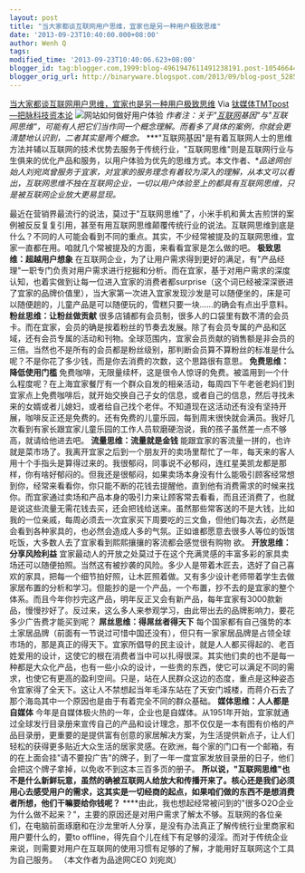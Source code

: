 ```yaml
---
layout: post
title: "当大家都谈互联网用户思维，宜家也是另一种用户极致思维"
date: '2013-09-23T10:40:00.000+08:00'
author: Wenh Q
tags:
modified_time: '2013-09-23T10:40:06.623+08:00'
blogger_id: tag:blogger.com,1999:blog-4961947611491238191.post-1054664497900614982
blogger_orig_url: http://binaryware.blogspot.com/2013/09/blog-post_5285.html
---
```

[当大家都谈互联网用户思维，宜家也是另一种用户极致思维](http://www.tmtpost.com/65668.html)
Via [钛媒体TMTpost—把脉科技资本论](http://www.tmtpost.com/)
![网站如何做好用户体验](http://www.tmtpost.com/wp-content/uploads/2013/08/137696723190.jpg "网站如何做好用户体验")
*作者注：关于"[互联网](http://www.tmtpost.com/tag/%E4%BA%92%E8%81%94%E7%BD%91 "查看 互联网 中的全部文章")基因"与"互联网思维"，可能有人把它们当作同一个概念理解。而看多了具体的案例，你就会更清楚地认识到，二者其实是两个概念。*
***"互联网基因"是有着互联网人士的思维方法并辅以互联网的技术优势去服务于传统行业，"互联网思维"则是互联网行业与生俱来的优化产品和服务，以用户体验为优先的思维方式。本文作者、**品途网创始人刘宛岚曾服务于宜家，对宜家的服务理念有着较为深入的理解，从本文可以看出，互联网思维不独在互联网企业，一切以用户体验至上的都具有互联网思维，只是被互联网企业放大更易显现。*

最近在营销界最流行的说法，莫过于"互联网思维"了，小米手机和黄太吉煎饼的案例被反反复复引用，甚至有用互联网思维颠覆传统行业的说法。互联网思维到底是什么？不同的人可能会看到不同的重点。其实，不少经常被提及的互联网思维，宜家一直都在用。咱就几个常被提及的方面，来看看宜家是怎么做的吧。
**极致思维：超越用户想象**
在互联网企业，为了让用户需求得到更好的满足，有"产品经理"一职专门负责对用户需求进行挖掘和分析。而在宜家，基于对用户需求的深度认知，也着实做到让每一位进入宜家的消费者都surprise（这个词已经被深深嵌进了宜家的品牌价值里），当大家第一次进入宜家发现沙发是可以随便坐的，床是可以随便趟的，儿童产品是可以随便玩的，雪糕只要一块……的确会有点出乎意料。
**粉丝思维：让粉丝做贡献**
很多店铺都有会员制，很多人的口袋里有数不清的会员卡。而在宜家，会员的确是按着粉丝的节奏去发展。除了有会员专属的产品和区域，还有会员专属的活动和刊物。全球范围内，宜家会员贡献的销售额是非会员的三倍。当然也不是所有的会员都是粉丝级别，那判断会员算不算粉丝的标准是什么呢？不是你花了多少钱，而是你去消费的次数，这个思路很有意思。
**免费思维：降低使用门槛**
免费咖啡，无限量续杯，这是很令人惊讶的免费。被滥用到一个什么程度呢？在上海宜家餐厅有一个群众自发的相亲活动，每周四下午老爸老妈们到宜家点上免费咖啡后，就开始交换自己子女的信息，或者自己的信息，然后寻找未来的女婿或者儿媳妇，或者给自己找个老伴。不知道现在这活动还有没有坚持开展，咖啡反正还是免费的。还有免费的儿童乐园，每到周末很快就会满员。我好几次看到有家长跟宜家儿童乐园的工作人员软磨硬泡说，我的孩子虽然差一点不够高，就请给他进去吧。
**流量思维：流量就是金钱**
能跟宜家的客流量一拼的，也许就是菜市场了。我离开宜家之后到一个朋友开的卖场里帮忙了一年，每天来的客人用十个手指头是算得过来的。我很郁闷，同事说不必郁闷，连红星美凯龙都是那样，你有啥好郁闷的。但我还是很郁闷，如果卖场本身没有什么能吸引顾客经常想到你，经常来看看你，你只能不断的花钱去提醒他，直到他有消费需求的时候来找你。而宜家通过卖场和产品本身的吸引力来让顾客常去看看，而且还消费了，也就是说这些流量无需花钱去买，还会把钱给送来。虽然那些常客送的不是大钱，比如我的一位亲戚，每周必须去一次宜家买下周要吃的三文鱼，但他们每次去，必然是会看到各种家具的，也必然会造成人多的气氛。正如谁都愿意去很多人等位的饭馆吃饭，大多数人去了宜家看到熙熙攘攘的客流都会感觉很有购物
欲。
**开放思维：分享风险利益**
宜家最动人的开放之处莫过于在这个充满灵感的丰富多彩的家具卖场还可以随便拍照。当然这有被抄袭的风险。多少人是带着木匠去，选好了自己喜欢的家具，把每一个细节拍好照，让木匠照着做。又有多少设计老师带着学生去做家居布置的分析和学习。但能抄的是一个产品，一个布置，抄不去的是宜家的整个体系。而且今年你抄完这产品，明年反正又会有新产品，每年宜家有3000款新品，慢慢抄好了。反过来，这么多人来参观学习，由此带出去的品牌影响力，要花多少广告费才能买到呢？
**屌丝思维：得屌丝者得天下**
每个国家都有自己强势的本土家居品牌（前面有一节说过可惜中国还没有），但只有一家家居品牌是占领全球市场的，那是真正的得天下。宜家所倡导的民主设计，就是人人都买得起的、老百姓爱用的设计，这使它的根在消费者当中可以扎得很深。其实他们卖的也不是每一种都是大众化产品，也有一些小众的设计，一些贵的东西，使它可以满足不同的需求，也使它有更高的盈利空间。只是，站在人民群众这边的态度，重点是这种姿态令宜家得了全天下。这让人不禁想起当年毛泽东站在了天安门城楼，而蒋介石去了那个海岛其中一个原因也是由于有着完全不同的群众基础。
**媒体思维：人人都是自媒体**
今年是自媒体极火热的一年，企业也是自媒体。从1951年开始，宜家就通过全球发行目录册来宣传自己的产品和设计理念，那不仅仅是一本有图有价格的产品目录册，更重要的是提供富有创意的家居解决方案，为生活提供新点子，让人们轻松的获得更多贴近大众生活的居家灵感。在欧洲，每个家的门口有一个邮箱，有的在上面会挂"请不要投广告"的牌子，到了一年一度宜家发放目录册的日子，他们会把这个牌子拿掉，以免收不到这本三百多页的册子。
**所以说，"互联网思维"也不是什么新鲜玩意，虽然的确被互联网人给放大和传播开来了。核心还是我们必须用心去感受用户的需求，这其实是一切经商的起点，如果咱们做的东西不是想消费者所想，他们干嘛要给你钱呢？**
****由此，我也想起经常被问到的"很多O2O企业为什么做不起来？"，主要的原因还是对用户需求了解太不够。互联网的各位亲们，在电脑前面琢磨和在沙龙里听人分享，是没有办法真正了解传统行业里商家和用户要什么的，要to
offline，得先自个儿在线下有足够的浸淫。而对于传统企业来说，则需要对用户在互联网的使用习惯有足够的了解，才能用好互联网这个工具为自己服务。
（本文作者为品途网CEO 刘宛岚）

